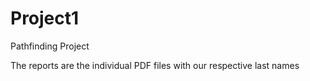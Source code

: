 # Project1
Pathfinding Project

The reports are the individual PDF files with our respective last names
